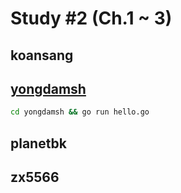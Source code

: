 # Study #2 (Ch.1 ~ 3)

## koansang

## [yongdamsh](./yongdamsh)

```sh
cd yongdamsh && go run hello.go
```

## planetbk

## zx5566